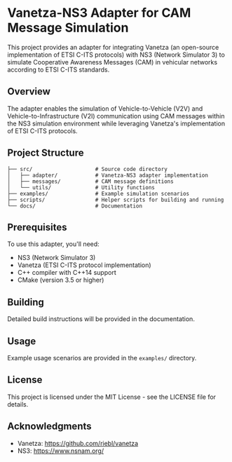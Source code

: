 # Vanetza-NS3 Adapter for CAM Message Simulation

This project provides an adapter for integrating Vanetza (an open-source implementation of ETSI C-ITS protocols) with NS3 (Network Simulator 3) to simulate Cooperative Awareness Messages (CAM) in vehicular networks according to ETSI C-ITS standards.

## Overview

The adapter enables the simulation of Vehicle-to-Vehicle (V2V) and Vehicle-to-Infrastructure (V2I) communication using CAM messages within the NS3 simulation environment while leveraging Vanetza's implementation of ETSI C-ITS protocols.

## Project Structure

```
├── src/                    # Source code directory
│   ├── adapter/            # Vanetza-NS3 adapter implementation
│   ├── messages/           # CAM message definitions
│   └── utils/              # Utility functions
├── examples/               # Example simulation scenarios
├── scripts/                # Helper scripts for building and running
└── docs/                   # Documentation
```

## Prerequisites

To use this adapter, you'll need:

- NS3 (Network Simulator 3)
- Vanetza (ETSI C-ITS protocol implementation)
- C++ compiler with C++14 support
- CMake (version 3.5 or higher)

## Building

Detailed build instructions will be provided in the documentation.

## Usage

Example usage scenarios are provided in the `examples/` directory.

## License

This project is licensed under the MIT License - see the LICENSE file for details.

## Acknowledgments

- Vanetza: https://github.com/riebl/vanetza
- NS3: https://www.nsnam.org/